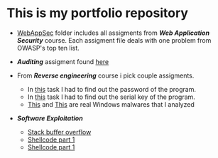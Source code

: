 # This is my portfolio repository

- [WebAppSec](WebAppSec) folder includes all assigments from ***Web Application Security*** course. Each assigment file deals with one problem from OWASP's top ten list.

- ***Auditing*** assigment found [here](Others/auditing.pdf)

- From ***Reverse engineering*** course i pick couple assigments.
  - In [this](Others/reverse_engineering_1.pdf) task I had to find out the password of the program.
  - In [this](Others/reverse_engineering_1.pdf) task I had to find out the serial key of the program.
  - [This](Others/reverse_engineering_win_1.pdf) and [This](Others/reverse_engineering_win_2.pdf) are real Windows malwares that I analyzed

- ***Software Exploitation***
  - [Stack buffer overflow](Others/SoftEx_stack_buffer_overflow.pdf)
  - [Shellcode part 1](Others/SoftEx_shellcode_1.pdf)
  - [Shellcode part 1](Others/SoftEx_shellcode_2.pdf)
